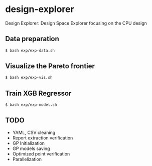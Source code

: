 # design-explorer
Design Explorer: Design Space Explorer focusing on the CPU design

## Data preparation
```bash
$ bash exp/exp-data.sh
```

## Visualize the Pareto frontier
```bash
$ bash exp/exp-vis.sh
```

## Train XGB Regressor
```bash
$ bash exp/exp-model.sh
```

## TODO
- YAML, CSV cleaning
- Report extraction verification
- GP Initialization
- GP models saving
- Optimized point verification
- Parallelization
